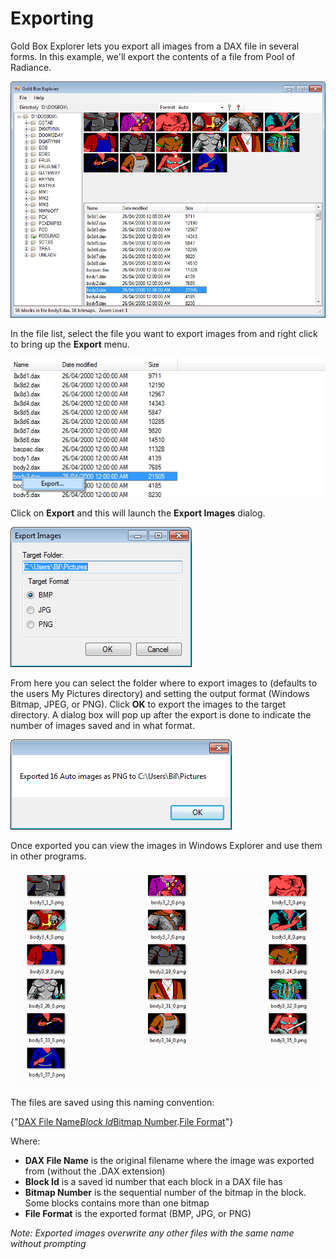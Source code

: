 # Exporting

Gold Box Explorer lets you export all images from a DAX file in several forms. In this example, we'll export the contents of a file from Pool of Radiance.

![](Exporting_wiki-exporting01.png)

In the file list, select the file you want to export images from and right click to bring up the **Export** menu.

![](Exporting_wiki-exporting02.png)

Click on **Export** and this will launch the **Export Images** dialog.

![](Exporting_wiki-exporting03.png)

From here you can select the folder where to export images to (defaults to the users My Pictures directory) and setting the output format (Windows Bitmap, JPEG, or PNG). Click **OK** to export the images to the target directory. A dialog box will pop up after the export is done to indicate the number of images saved and in what format.

![](Exporting_wiki-exporting04.png)

Once exported you can view the images in Windows Explorer and use them in other programs.

![](Exporting_wiki-exporting05.png)

The files are saved using this naming convention:

{"[DAX File Name](DAX-File-Name)_[Block Id](Block-Id)_[Bitmap Number](Bitmap-Number).[File Format](File-Format)"}

Where:
* **DAX File Name** is the original filename where the image was exported from (without the .DAX extension)
* **Block Id** is a saved id number that each block in a DAX file has
* **Bitmap Number** is the sequential number of the bitmap in the block. Some blocks contains more than one bitmap
* **File Format** is the exported format (BMP, JPG, or PNG)

_Note: Exported images overwrite any other files with the same name without prompting_